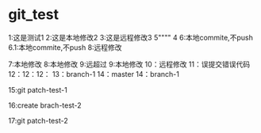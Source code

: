 # git_test
1:这是测试1
2:这是本地修改2
3:这是远程修改3
5""""
4
6:本地commite,不push
6.1:本地commite,不push
8:远程修改

7:本地修改
8:本地修改
9:远超过
9:本地修改
10：远程修改
11：误提交错误代码
12：12：12：
13：branch-1
14：master
14：branch-1

15:git patch-test-1

16:create brach-test-2

17:git patch-test-2